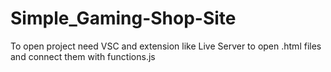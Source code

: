 # Simple_Gaming-Shop-Site

To open project need VSC and extension like Live Server to open .html files and connect them with functions.js 
